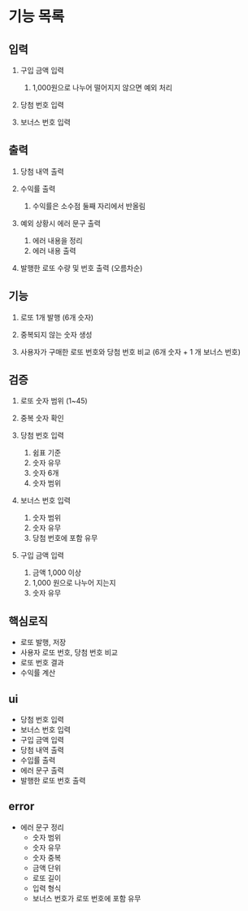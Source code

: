 # 기능 목록

## 입력

1. 구입 금액 입력
    1. 1,000원으로 나누어 떨어지지 않으면 예외 처리


2. 당첨 번호 입력


3. 보너스 번호 입력

## 출력

1. 당첨 내역 출력


2. 수익률 출력
    1. 수익률은 소수점 둘째 자리에서 반올림


3. 예외 상황시 에러 문구 출력
    1. 에러 내용을 정리
    2. 에러 내용 출력


4. 발행한 로또 수량 및 번호 출력 (오름차순)

## 기능

1. 로또 1개 발행 (6개 슷자)


2. 중복되지 않는 숫자 생성


3. 사용자가 구매한 로또 번호와 당첨 번호 비교 (6개 숫자 + 1 개 보너스 번호)

## 검증

1. 로또 숫자 범위 (1~45)


2. 중복 숫자 확인


3. 당첨 번호 입력
    1. 쉼표 기준
    2. 숫자 유무
    3. 숫자 6개
    4. 숫자 범위


4. 보너스 번호 입력
    1. 숫자 범위
    2. 숫자 유무
    3. 당첨 번호에 포함 유무


5. 구입 금액 입력
    1. 금액 1,000 이상
    2. 1,000 원으로 나누어 지는지
    3. 숫자 유무

## 핵심로직

- 로또 발행, 저장
- 사용자 로또 번호, 당첨 번호 비교
- 로또 번호 결과
- 수익률 계산

## ui

- 당첨 번호 입력
- 보너스 번호 입력
- 구입 금액 입력
- 당첨 내역 출력
- 수입률 출력
- 에러 문구 출력
- 발행한 로또 번호 출력

## error

- 에러 문구 정리
    - 숫자 범위
    - 숫자 유무
    - 숫자 중복
    - 금액 단위
    - 로또 길이
    - 입력 형식
    - 보너스 번호가 로또 번호에 포함 유무